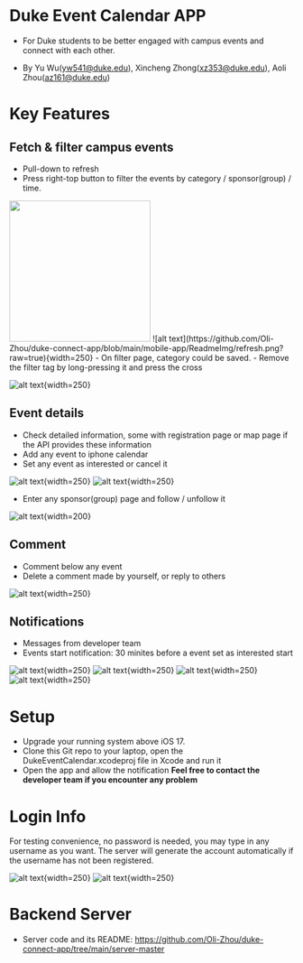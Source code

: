 # Duke Event Calendar APP

- For Duke students to be better engaged with campus events and connect with each other.

- By Yu Wu(yw541@duke.edu), Xincheng Zhong(xz353@duke.edu), Aoli Zhou(az161@duke.edu)


# Key Features
## Fetch & filter campus events 
- Pull-down to refresh
- Press right-top button to filter the events by category / sponsor(group) / time.
 
<img src='https://github.com/Oli-Zhou/duke-connect-app/blob/main/mobile-app/ReadmeImg/refresh.png?raw=true' width='250'>
![alt text](https://github.com/Oli-Zhou/duke-connect-app/blob/main/mobile-app/ReadmeImg/refresh.png?raw=true){width=250}
- On filter page, category could be saved.
- Remove the filter tag by long-pressing it and press the cross

![alt text](https://github.com/Oli-Zhou/duke-connect-app/blob/main/mobile-app/ReadmeImg/filterpage.jpeg?raw=true){width=250}

## Event details
- Check detailed information, some with registration page or map page if the API provides these information
- Add any event to iphone calendar
- Set any event as interested or cancel it

![alt text](https://github.com/Oli-Zhou/duke-connect-app/blob/main/mobile-app/ReadmeImg/detailpage.png?raw=true){width=250}
![alt text](https://github.com/Oli-Zhou/duke-connect-app/blob/main/mobile-app/ReadmeImg/pastevents.png?raw=true){width=250}
- Enter any sponsor(group) page and follow / unfollow it

![alt text](https://github.com/Oli-Zhou/duke-connect-app/blob/main/mobile-app/ReadmeImg/groupp.png?raw=true){width=200}

## Comment
- Comment below any event
- Delete a comment made by yourself, or reply to others

![alt text](https://github.com/Oli-Zhou/duke-connect-app/blob/main/mobile-app/ReadmeImg/%20comment.png?raw=true){width=250}

## Notifications
- Messages from developer team
- Events start notification: 30 minites before a event set as interested start

![alt text](https://github.com/Oli-Zhou/duke-connect-app/blob/main/mobile-app/ReadmeImg/noti.png?raw=true){width=250}
![alt text](https://github.com/Oli-Zhou/duke-connect-app/blob/main/mobile-app/ReadmeImg/noti_on_lock.png?raw=true){width=250}
![alt text](https://github.com/Oli-Zhou/duke-connect-app/blob/main/mobile-app/ReadmeImg/noti_on_interested.png?raw=true){width=250}
![alt text](){width=250}


# Setup
- Upgrade your running system above iOS 17.
- Clone this Git repo to your laptop, open the DukeEventCalendar.xcodeproj file in Xcode and run it
- Open the app and allow the notification
**Feel free to contact the developer team if you encounter any problem**

# Login Info
For testing convenience, no password is needed, you may type in any username as you want. The server will generate the account automatically if the username has not been registered. 

![alt text](https://github.com/Oli-Zhou/duke-connect-app/blob/main/mobile-app/ReadmeImg/loginpage.jpeg?raw=true){width=250}
![alt text](https://github.com/Oli-Zhou/duke-connect-app/blob/main/mobile-app/ReadmeImg/profilepage.png?raw=true){width=250}

# Backend Server
- Server code and its README: https://github.com/Oli-Zhou/duke-connect-app/tree/main/server-master
